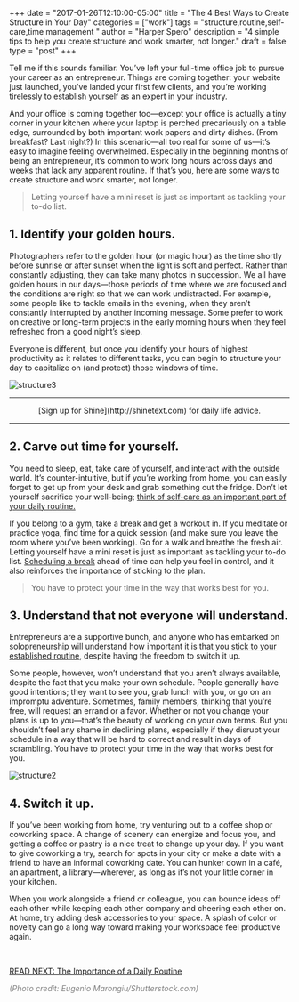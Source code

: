 +++
  date = "2017-01-26T12:10:00-05:00"
  title = "The 4 Best Ways to Create Structure in Your Day"
  categories = ["work"]
  tags = "structure,routine,self-care,time management "
  author = "Harper Spero"
  description = "4 simple tips to help you create structure and work smarter, not longer."
  draft = false
  type = "post"
+++



<span class="dropcap">T</span>ell me if this sounds familiar. You’ve left your full-time office job to pursue your career as an entrepreneur. Things are coming together: your website just launched, you’ve landed your first few clients, and you’re working tirelessly to establish yourself as an expert in your industry. 

And your office is coming together too—except your office is actually a tiny corner in your kitchen where your laptop is perched precariously on a table edge, surrounded by both important work papers and dirty dishes. (From breakfast? Last night?) In this scenario—all too real for some of us—it’s easy to imagine feeling overwhelmed. Especially in the beginning months of being an entrepreneur, it’s common to work long hours across days and weeks that lack any apparent routine. If that’s you, here are some ways to create structure and work smarter, not longer. 

> Letting yourself have a mini reset is just as important as tackling your to-do list.

## 1. Identify your golden hours. 
Photographers refer to the golden hour (or magic hour) as the time shortly before sunrise or after sunset when the light is soft and perfect. Rather than constantly adjusting, they can take many photos in succession. We all have golden hours in our days—those periods of time where we are focused and the conditions are right so that we can work undistracted. For example, some people like to tackle emails in the evening, when they aren’t constantly interrupted by another incoming message. Some prefer to work on creative or long-term projects in the early morning hours when they feel refreshed from a good night’s sleep. 

Everyone is different, but once you identify your hours of highest productivity as it relates to different tasks, you can begin to structure your day to capitalize on (and protect) those windows of time.  

![structure3](//images.contentful.com/awpxl2koull4/6O7tG8Y7NC4kwiw06W0aGw/c786bdf3ed7d12076187163e4066812c/structure3.jpg)


---

<center> [Sign up for Shine](http://shinetext.com) for daily life advice. </center>

---



## 2. Carve out time for yourself.
You need to sleep, eat, take care of yourself, and interact with the outside world. It’s counter-intuitive, but if you’re working from home, you can easily forget to get up from your desk and grab something out the fridge. Don’t let yourself sacrifice your well-being; [think of self-care as an important part of your daily routine.](http://advice.shinetext.com/articles/kristen-bell-5-simple-tips-for-self-care/) 

If you belong to a gym, take a break and get a workout in. If you meditate or practice yoga, find time for a quick session (and make sure you leave the room where you’ve been working). Go for a walk and breathe the fresh air. Letting yourself have a mini reset is just as important as tackling your to-do list. [Scheduling a break](http://advice.shinetext.com/articles/productivity-hacks-to-get-your-me-time-back/) ahead of time can help you feel in control, and it also reinforces the importance of sticking to the plan.

> You have to protect your time in the way that works best for you.

## 3. Understand that not everyone will understand.
Entrepreneurs are a supportive bunch, and anyone who has embarked on solopreneurship will understand how important it is that you [stick to your established routine](http://advice.shinetext.com/articles/the-importance-of-a-daily-routine/), despite having the freedom to switch it up. 

Some people, however, won’t understand that you aren’t always available, despite the fact that you make your own schedule. People generally have good intentions; they want to see you, grab lunch with you, or go on an impromptu adventure. Sometimes, family members, thinking that you’re free, will request an errand or a favor. Whether or not you change your plans is up to you—that’s the beauty of working on your own terms. But you shouldn’t feel any shame in declining plans, especially if they disrupt your schedule in a way that will be hard to correct and result in days of scrambling. You have to protect your time in the way that works best for you.  

![structure2](//images.contentful.com/awpxl2koull4/4EH6W9Wf8cGMYoCyuSQooC/c2c53e94362f6e21761e9736c249ba6a/structure2.jpg)

## 4. Switch it up.
If you’ve been working from home, try venturing out to a coffee shop or coworking space. A change of scenery can energize and focus you, and getting a coffee or pastry is a nice treat to change up your day. If you want to give coworking a try, search for spots in your city or make a date with a friend to have an informal coworking date. You can hunker down in a café, an apartment, a library—wherever, as long as it’s not your little corner in your kitchen. 

When you work alongside a friend or colleague, you can bounce ideas off each other while keeping each other company and cheering each other on. At home, try adding desk accessories to your space. A splash of color or novelty can go a long way toward making your workspace feel productive again. 

<br>

[READ NEXT: The Importance of a Daily Routine](http://advice.shinetext.com/articles/the-importance-of-a-daily-routine/)
<br>

<font color="#808080"> *(Photo credit: Eugenio Marongiu/Shutterstock.com)*

<div class="pubexchange_module" id="pubexchange_below_content" data-pubexchange-module-id="2323"></div>

<script>(function(w, d, s, id) {
  w.PUBX=w.PUBX || {pub: "shine_text", discover: false, lazy: true};
  var js, pjs = d.getElementsByTagName(s)[0];
  if (d.getElementById(id)) return;
  js = d.createElement(s); js.id = id; js.async = true;
  js.src = "//main.pubexchange.com/loader.min.js";
  pjs.parentNode.insertBefore(js, pjs);
}(window, document, "script", "pubexchange-jssdk"));</script>

